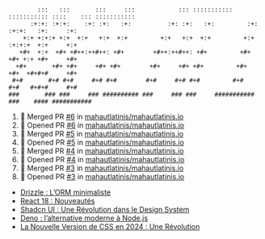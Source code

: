 ```

        :::   :::       :::     :::            ::: ::::::::::: ::::::::::: ::::    ::: ::::::::::: 
      :+:+: :+:+:    :+: :+:   :+:          :+: :+:   :+:         :+:     :+:+:   :+:     :+:      
    +:+ +:+:+ +:+  +:+   +:+  +:+         +:+   +:+  +:+         +:+     :+:+:+  +:+     +:+       
   +#+  +:+  +#+ +#++:++#++: +#+        +#++:++#++: +#+         +#+     +#+ +:+ +#+     +#+        
  +#+       +#+ +#+     +#+ +#+        +#+     +#+ +#+         +#+     +#+  +#+#+#     +#+         
 #+#       #+# #+#     #+# #+#        #+#     #+# #+#         #+#     #+#   #+#+#     #+#          
###       ### ###     ### ########## ###     ### ###     ########### ###    #### ###########       

```
<!--START_SECTION:activity-->
1. 🎉 Merged PR [#6](https://github.com/mahautlatinis/mahautlatinis.io/pull/6) in [mahautlatinis/mahautlatinis.io](https://github.com/mahautlatinis/mahautlatinis.io)
2. 💪 Opened PR [#6](https://github.com/mahautlatinis/mahautlatinis.io/pull/6) in [mahautlatinis/mahautlatinis.io](https://github.com/mahautlatinis/mahautlatinis.io)
3. 🎉 Merged PR [#5](https://github.com/mahautlatinis/mahautlatinis.io/pull/5) in [mahautlatinis/mahautlatinis.io](https://github.com/mahautlatinis/mahautlatinis.io)
4. 💪 Opened PR [#5](https://github.com/mahautlatinis/mahautlatinis.io/pull/5) in [mahautlatinis/mahautlatinis.io](https://github.com/mahautlatinis/mahautlatinis.io)
5. 🎉 Merged PR [#4](https://github.com/mahautlatinis/mahautlatinis.io/pull/4) in [mahautlatinis/mahautlatinis.io](https://github.com/mahautlatinis/mahautlatinis.io)
6. 💪 Opened PR [#4](https://github.com/mahautlatinis/mahautlatinis.io/pull/4) in [mahautlatinis/mahautlatinis.io](https://github.com/mahautlatinis/mahautlatinis.io)
7. 🎉 Merged PR [#3](https://github.com/mahautlatinis/mahautlatinis.io/pull/3) in [mahautlatinis/mahautlatinis.io](https://github.com/mahautlatinis/mahautlatinis.io)
8. 💪 Opened PR [#3](https://github.com/mahautlatinis/mahautlatinis.io/pull/3) in [mahautlatinis/mahautlatinis.io](https://github.com/mahautlatinis/mahautlatinis.io)
<!--END_SECTION:activity-->

<!-- BLOG-POST-LIST:START -->
- [Drizzle : L’ORM minimaliste](https://mahautlatinis.medium.com/drizzle-lorm-minimaliste-ad9ce686a4d7?source=rss-1b2e93e61379------2)
- [React 18 : Nouveautés](https://mahautlatinis.medium.com/react-18-nouveaut%C3%A9s-559b0c514fcd?source=rss-1b2e93e61379------2)
- [Shadcn UI : Une Révolution dans le Design System](https://mahautlatinis.medium.com/shadcn-ui-une-r%C3%A9volution-dans-le-design-system-4dc43ca806f1?source=rss-1b2e93e61379------2)
- [Deno : l’alternative moderne à Node.js](https://mahautlatinis.medium.com/deno-lalternative-moderne-%C3%A0-node-js-ef73b24819c9?source=rss-1b2e93e61379------2)
- [La Nouvelle Version de CSS en 2024 : Une Révolution](https://mahautlatinis.medium.com/la-nouvelle-version-de-css-en-2024-une-r%C3%A9volution-a910ff5f3161?source=rss-1b2e93e61379------2)
<!-- BLOG-POST-LIST:END -->
